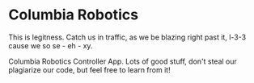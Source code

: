 # Columbia Robotics  
This is legitness. Catch us in traffic, as we be blazing right past it, l-3-3 cause we so se - eh - xy.  
  
Columbia Robotics Controller App. Lots of good stuff, don't steal our plagiarize our code, but feel free to learn from it!
